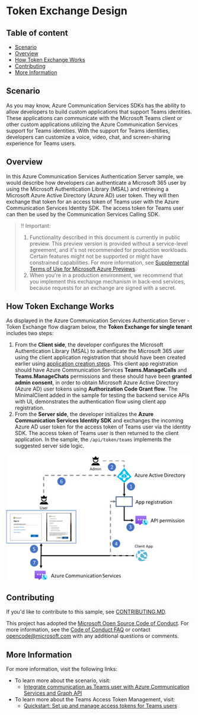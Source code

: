 # Token Exchange Design

## Table of content

- [Scenario](#scenario)
- [Overview](#overview)
- [How Token Exchange Works](#how-token-exchange-works)
- [Contributing](#contributing)
- [More Information](#more-information)

## Scenario

As you may know, Azure Communication Services SDKs has the ability to allow developers to build custom applications that support Teams identities. These applications can communicate with the Microsoft Teams client or other custom applications utilizing the Azure Communication Services support for Teams identities. With the support for Teams identities, developers can customize a voice, video, chat, and screen-sharing experience for Teams users.

## Overview

In this Azure Communication Services Authentication Server sample, we would describe how developers can authenticate a Microsoft 365 user by using the Microsoft Authentication Library (MSAL) and retrieving a Microsoft Azure Active Directory (Azure AD) user token. They will then exchange that token for an access token of Teams user with the Azure Communication Services Identity SDK. The access token for Teams user can then be used by the Communication Services Calling SDK.

> :bangbang: Important: 
>
> 1. Functionality described in this document is currently in public preview. This preview version is provided without a service-level agreement, and it's not recommended for production workloads. Certain features might not be supported or might have constrained capabilities. For more information, see [Supplemental Terms of Use for Microsoft Azure Previews](https://azure.microsoft.com/support/legal/preview-supplemental-terms/).
> 2. When you're in a production environment, we recommend that you implement this exchange mechanism in back-end services, because requests for an exchange are signed with a secret.

## How Token Exchange Works

As displayed in the Azure Communication Services Authentication Server - Token Exchange flow diagram below, the **Token Exchange for single tenant** includes two steps:

1. From the **Client side**, the developer configures the Microsoft Authentication Library (MSAL) to authenticate the Microsoft 365 user using the client application registration that should have been created earlier using [application creation steps](../deployment-guides/set-up-app-registrations.md).  This client app registration should have Azure Communication Services **Teams.ManageCalls** and **Teams.ManageChats** permissions and these should have been **granted admin consent**, in order to obtain Microsoft Azure Active Directory (Azure AD) user tokens using **Authorization Code Grant flow**. The MinimalClient added in the sample for testing the backend service APIs with UI, demonstrates the authentication flow using client app registration.
2. From the **Server side**, the developer initializes the **Azure Communication Services Identity SDK** and exchanges the incoming Azure AD user token for the access token of Teams user via the identity SDK. The access token of Teams user is then returned to the client application. In the sample, the `/api/token/teams` implements the suggested server side logic.

![Token Exchange flow](../images/ACS-Authentication-Server-Sample_Token-Exchange-Flow.png)

## Contributing

If you'd like to contribute to this sample, see [CONTRIBUTING.MD](../../CONTRIBUTING.md).

This project has adopted the [Microsoft Open Source Code of Conduct](https://opensource.microsoft.com/codeofconduct/). For more information, see the [Code of Conduct FAQ](https://opensource.microsoft.com/codeofconduct/faq/) or contact [opencode@microsoft.com](mailto:opencode@microsoft.com) with any additional questions or comments.

## More Information

For more information, visit the following links:

- To learn more about the scenario, visit:
  - [Integrate communication as Teams user with Azure Communication Services and Graph API](https://docs.microsoft.com/azure/communication-services/concepts/teams-endpoint)
- To learn more about the Teams Access Token Management, visit:
  - [Quickstart: Set up and manage access tokens for Teams users](https://docs.microsoft.com/azure/communication-services/quickstarts/manage-teams-identity?pivots=programming-language-javascript)
